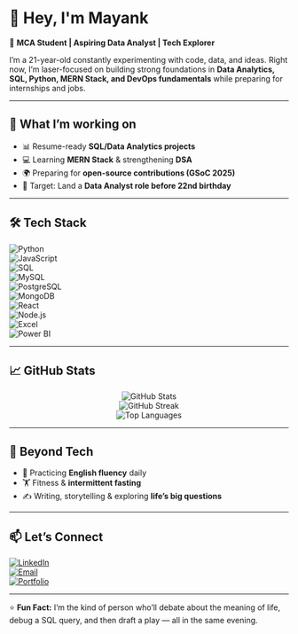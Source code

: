 # 👋 Hey, I'm Mayank  

🚀 **MCA Student | Aspiring Data Analyst | Tech Explorer**  

I’m a 21-year-old constantly experimenting with code, data, and ideas. Right now, I’m laser-focused on building strong foundations in **Data Analytics, SQL, Python, MERN Stack, and DevOps fundamentals** while preparing for internships and jobs.  

---

## 🔭 What I’m working on  
- 📊 Resume-ready **SQL/Data Analytics projects**  
- 💻 Learning **MERN Stack** & strengthening **DSA**  
- 🌍 Preparing for **open-source contributions (GSoC 2025)**  
- 🎯 Target: Land a **Data Analyst role before 22nd birthday**  

---

## 🛠️ Tech Stack  

![Python](https://img.shields.io/badge/Python-3776AB?style=for-the-badge&logo=python&logoColor=white)  
![JavaScript](https://img.shields.io/badge/JavaScript-F7DF1E?style=for-the-badge&logo=javascript&logoColor=black)  
![SQL](https://img.shields.io/badge/SQL-4479A1?style=for-the-badge&logo=mysql&logoColor=white)  
![MySQL](https://img.shields.io/badge/MySQL-005C84?style=for-the-badge&logo=mysql&logoColor=white)  
![PostgreSQL](https://img.shields.io/badge/PostgreSQL-316192?style=for-the-badge&logo=postgresql&logoColor=white)  
![MongoDB](https://img.shields.io/badge/MongoDB-4EA94B?style=for-the-badge&logo=mongodb&logoColor=white)  
![React](https://img.shields.io/badge/React-20232A?style=for-the-badge&logo=react&logoColor=61DAFB)  
![Node.js](https://img.shields.io/badge/Node.js-339933?style=for-the-badge&logo=node-dot-js&logoColor=white)  
![Excel](https://img.shields.io/badge/Excel-217346?style=for-the-badge&logo=microsoft-excel&logoColor=white)  
![Power BI](https://img.shields.io/badge/Power%20BI-F2C811?style=for-the-badge&logo=power-bi&logoColor=black)  

---

## 📈 GitHub Stats  

<p align="center">
  <img src="https://github-readme-stats.vercel.app/api?username=YOURUSERNAME&show_icons=true&theme=radical" alt="GitHub Stats" />
  <br/>
  <img src="https://github-readme-streak-stats.herokuapp.com/?user=YOURUSERNAME&theme=radical" alt="GitHub Streak" />
  <br/>
  <img src="https://github-readme-stats.vercel.app/api/top-langs/?username=YOURUSERNAME&layout=compact&theme=radical" alt="Top Languages" />
</p>

---

## 🌱 Beyond Tech  
- 📖 Practicing **English fluency** daily  
- 🏋️ Fitness & **intermittent fasting**  
- ✍️ Writing, storytelling & exploring **life’s big questions**  

---

## 📫 Let’s Connect  

[![LinkedIn](https://img.shields.io/badge/LinkedIn-0077B5?style=for-the-badge&logo=linkedin&logoColor=white)](#)  
[![Email](https://img.shields.io/badge/Email-D14836?style=for-the-badge&logo=gmail&logoColor=white)](#)  
[![Portfolio](https://img.shields.io/badge/Portfolio-000000?style=for-the-badge&logo=vercel&logoColor=white)](#)  

---

⭐ **Fun Fact:** I’m the kind of person who’ll debate about the meaning of life, debug a SQL query, and then draft a play — all in the same evening.
